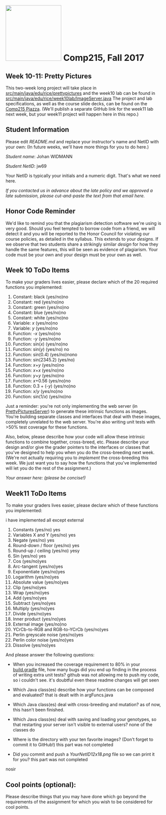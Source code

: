 # <img src="http://www.rice.edu/_images/rice-logo.jpg" width=180> Comp215, Fall 2017
## Week 10-11: Pretty Pictures

This two-week long project will take place in 
[src/main/java/edu/rice/prettypictures](/../../tree/master/src/main/java/edu/rice/prettypictures)
and the week10 lab can be found in
[src/main/java/edu/rice/week10lab/ImageServer.java](src/main/java/edu/rice/week10lab/ImageServer.java)
The project and lab specifications, as well as the course slide decks,
can be found on the
[Comp215 Piazza](https://piazza.com/class/j23hjc5og5l3sk).
(We'll publish a separate GitHub link for the week11 lab next week, but your week11 project will happen here in this repo.)


## Student Information
Please edit _README.md_ and replace your instructor's name and NetID with your own:
(In future weeks, we'll have more things for you to do here.)

_Student name_: Johan WIDMANN

_Student NetID_: jw69

Your NetID is typically your initials and a numeric digit. That's
what we need here.

_If you contacted us in advance about the late policy and we approved a late submission,
please cut-and-paste the text from that email here._

## Honor Code Reminder

We'd like to remind you that the plagiarism detection software we're using is very good.
Should you feel tempted to borrow code from a friend, we will detect it and you will
be reported to the Honor Council for violating our course policies, as detailed in the syllabus.
This extends to your *designs*.
If we observe that two students share a strikingly similar *design* for how they handle
the same features, this will be seen as evidence of plagiarism. Your code must be your own
and your design must be your own as well.

## Week 10 ToDo Items

To make your graders lives easier, please declare which of the 20 required functions you implemented:

1) Constant: black (yes/no)no
2) Constant: red (yes/no)no
3) Constant: green (yes/no)no
4) Constant: blue (yes/no)no
5) Constant: white (yes/no)no
6) Variable: *x* (yes/no)no
7) Variable: *y* (yes/no)no
8) Function: *-x* (yes/no)no
9) Function: *-y* (yes/no)no
10) Function: sin(*x*) (yes/no)no
11) Function: sin(*y*) (yes/no) no
12) Function: sin(0.4) (yes/no)nono
13) Function: sin(2345.2) (yes/no)
14) Function: *x*+*y* (yes/no)no
15) Function: *x*+*x* (yes/no)no
16) Function: *y*+*y* (yes/no)no
17) Function: *x*+0.56 (yes/no)no
18) Function: 0.3 + (-*y*) (yes/no)no
19) Function: *x*/*y* (yes/no)no
20) Function: sin(1/*x*) (yes/no)no

Just a reminder: you're not only implementing the web server (in
[PrettyPicturesServer](src/main/java/edu/rice/prettypictures/PrettyPicturesServer.java))
to generate these intrinsic functions as images. You're building separate
classes and interfaces that deal with these images, completely unrelated to
the web server. 
You're also writing unit tests with >50% test coverage for these functions.

Also, below, please describe how your code will allow these intrinsic
functions to combine together, cross-breed, etc. Please describe your
design and/or give the grader pointers to the interfaces or classes that
you've designed to help you when you do the cross-breeding next week.
(We're not actually requiring you to *implement* the cross-breeding this
week. We just want you to say how the functions that you've implemented
will let you do the rest of the assignment.)

*Your answer here: (please be concise!)*

## Week11 ToDo Items

To make your graders lives easier, please declare which of these functions you implemented:

i have implemented all except external

1) Constants (yes/no) yes
2) Variables X and Y (yes/no) yes 
3) Negate (yes/no) yes
4) Round-down / floor (yes/no) yes
5) Round-up / ceiling (yes/no) yesy
6) Sin (yes/no) yes
7) Cos (yes/no)yes
8) Arc-tangent (yes/no)yes
9) Exponentiate (yes/no)yes
10) Logarithm (yes/no)yes
11) Absolute value (yes/no)yes
12) Clip (yes/no)yes
13) Wrap (yes/no)yes
14) Add (yes/no)yes
15) Subtract (yes/no)yes
16) Multiply (yes/no)yes
17) Divide (yes/no)yes
18) Inner product (yes/no)yes
19) External image (yes/no)no
20) YCrCb-to-RGB and RGB-to-YCrCb (yes/no)yes
21) Perlin greyscale noise (yes/no)yes
22) Perlin color noise (yes/no)yes
23) Dissolve (yes/no)yes

And please answer the following questions:

- When you increased the coverage requirement to 80\% in your [build.gradle](build.gradle) file,
  how many bugs did you end up finding in the process of writing extra unit tests?
    github was not allowing me to push my code, so i couldn't see. it's doubtful even these
    readme changes will get seen

- Which Java class(es) describe how your functions can be composed and evaluated?
    that is dealt with in argFuncs.java

- Which Java class(es) deal with cross-breeding and mutation?
    as of now, this hasn't been finished.

- Which Java class(es) deal with saving and loading your genotypes, so that
restarting your server isn't visible to external users?
    none of the classes do
    
- Where is the directory with your ten favorite images? (Don't forget to commit it to GitHub!)
    this part was not completed

- Did you commit and push a *YourNetID12x18.png* file so we can print it for you?
    this part was not completed

nosir

## Cool points (optional):

Please describe things that you may have done which go beyond the
requirements of the assignment for which you wish to be considered for cool
points.
